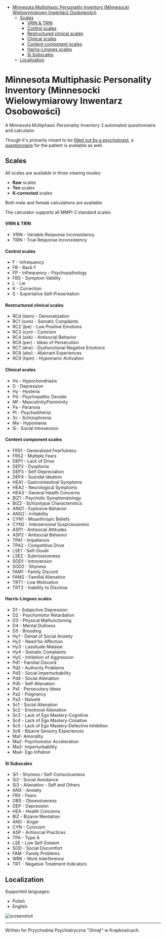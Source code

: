 - [Minnesota Multiphasic Personality Inventory (Minnesocki Wielowymiarowy Inwentarz Osobowości)](#minnesota-multiphasic-personality-inventory-minnesocki-wielowymiarowy-inwentarz-osobowości)
  - [Scales](#scales)
      - [VRIN & TRIN](#vrin--trin)
      - [Control scales](#control-scales)
      - [Restructured clinical scales](#restructured-clinical-scales)
      - [Clinical scales](#clinical-scales)
      - [Content component scales](#content-component-scales)
      - [Harris-Lingoes scales](#harris-lingoes-scales)
      - [Si Subscales](#si-subscales)
  - [Localization](#localization)
# Minnesota Multiphasic Personality Inventory (Minnesocki Wielowymiarowy Inwentarz Osobowości)

A Minnesota Multiphasic Personality Inventory 2 automated questionnaire and calculator.

Though it's primarily meant to be [filled out by a psychologist](https://mmpi.kosciolek.dev/calculator/answers), a [questionnaire](https://mmpi.kosciolek.dev/questionnaire/1) for the patient is available as well.

## Scales

All scales are available in three viewing modes:
* **Raw** scales
* **Ten** scales
* **K-corrected** scales

Both male and female calculations are available.

The calculator supports all MMPI-2 standard scales:


#### VRIN & TRIN

* VRIN - Variable Response Inconsistency
* TRIN - True Response Inconsistency

#### Control scales

* F - Infrequency
* FB - Back F
* FP - Infrequency – Psychopathology
* FBS - Symptom Validity
* L - Lie
* K - Correction
* S - Superlative Self-Presentation

#### Restructured clinical scales

* RCd (dem) - Demoralization
* RC1 (som) - Somatic Complaints
* RC2 (lpe) - Low Positive Emotions
* RC3 (cyn) - Cynicism
* RC4 (asb) - Antisocial Behavior
* RC6 (per) - Ideas of Persecution
* RC7 (dne) - Dysfunctional Negative Emotions
* RC8 (abx) - Aberrant Experiences
* RC9 (hpm) - Hypomanic Activation


#### Clinical scales

* Hs - Hypochondriasis
* D - Depression
* Hy - Hysteria
* Pd - Psychopathic Deviate
* Mf - Masculinity/Femininity
* Pa - Paranoia
* Pt - Psychasthenia
* Sc - Schizophrenia
* Ma - Hypomania
* Si - Social Introversion

#### Content component scales

* FRS1 - Generalized Fearfulness
* FRS2 - Multiple Fears
* DEP1 - Lack of Drive
* DEP2 - Dysphoria
* DEP3 - Self-Depreciation
* DEP4 - Suicidal Ideation
* HEA1 - Gastrointestinal Symptoms
* HEA2 - Neurological Symptoms
* HEA3 - General Health Concerns
* BIZ1 - Psychotic Symptomatology
* BIZ2 - Schizotypal Characteristics
* ANG1 - Explosive Behavior
* ANG2 - Irritability
* CYN1 - Misanthropic Beliefs
* CYN2 - Interpersonal Suspiciousness
* ASP1 - Antisocial Attitudes
* ASP2 - Antisocial Behavior
* TPA1 - Impatience
* TPA2 - Competitive Drive
* LSE1 - Self-Doubt
* LSE2 - Submissiveness
* SOD1 - Introversion
* SOD2 - Shyness
* FAM1 - Family Discord
* FAM2 - Familial Alienation
* TRT1 - Low Motivation
* TRT2 - Inability to Disclose

#### Harris-Lingoes scales

* D1 - Subjective Depression
* D2 - Psychomotor Retardation
* D3 - Physical Malfunctioning
* D4 - Mental Dullness
* D5 - Brooding
* Hy1 - Denial of Social Anxiety
* Hy2 - Need for Affection
* Hy3 - Lassitude-Malaise
* Hy4 - Somatic Complaints
* Hy5 - Inhibition of Aggression
* Pd1 - Familial Discord
* Pd2 - Authority Problems
* Pd3 - Social Imperturbability
* Pd4 - Social Alienation
* Pd5 - Self-Alienation
* Pa1 - Persecutory Ideas
* Pa2 - Poignancy
* Pa3 - Naïveté
* Sc1 - Social Alienation
* Sc2 - Emotional Alienation
* Sc3 - Lack of Ego Mastery-Cognitive
* Sc4 - Lack of Ego Mastery-Conative
* Sc5 - Lack of Ego Mastery-Defective Inhibition
* Sc6 - Bizarre Sensory Experiences
* Ma1- Amorality
* Ma2- Psychomotor Acceleration
* Ma3- Imperturbability
* Ma4- Ego Inflation

#### Si Subscales

* Si1 - Shyness / Self-Consciousness
* Si2 - Social Avoidance
* Si3 - Alienation - Self and Others
* ANX - Anxiety
* FRS - Fears
* OBS - Obsessiveness
* DEP - Depression
* HEA - Health Concerns
* BIZ - Bizarre Mentation
* ANG - Anger
* CYN - Cynicism
* ASP - Antisocial Practices
* TPA - Type A
* LSE - Low Self-Esteem
* SOD - Social Discomfort
* FAM - Family Problems
* WRK - Work Interference
* TRT - Negative Treatment Indicators

## Localization

Supported languages:

* Polish
* English

![screenshot](https://i.imgur.com/XX1BH6P.png)

-----------------

Written for Przychodnia Psychiatryczna "Otmęt" w Krapkowicach.

